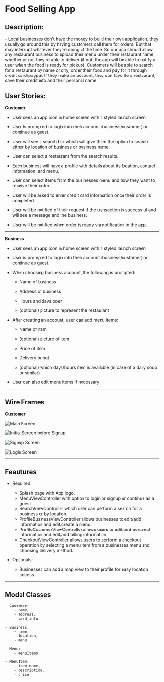 # Food Selling App

## **Description:**

\- Local businesses don’t have the money to build their own application, they usually go around this by having customers call them for orders. But that may interrupt whatever they’re doing at the time. So our app should allow any restaurant business to upload their menu under their restaurant name, whether or not they’re able to deliver (if not, the app will be able to notify a user when the food is ready for pickup). Customers will be able to search for a restaurant by name or city, order their food and pay for it through credit card/paypal. If they make an account, they can favorite a restaurant, save their credit info and their personal name.

## **User Stories:**

**Customer**

-   User sees an app icon in home screen with a styled launch screen
    
-   User is prompted to login into their account (business/customer) or continue as guest.
    
-   User will see a search bar which will give them the option to search either by location of business or business name
    
-   User can select a restaurant from the search results.
    
-   Each business will have a profile with details about its location, contact information, and menu.
    
-   User can select items from the businesses menu and how they want to receive their order.
    
-   User will be asked to enter credit card information once their order is completed.
    
-   User will be notified of their request if the transaction is successful and will see a message and the business.
    
-   User will be notified when order is ready via notification in the app.
    


----------


**Business**

-   User sees an app icon in home screen with a styled launch screen
    
-   User is prompted to login into their account (business/customer) or continue as guest.
    
-   When choosing business account, the following is prompted:
    
	-   Name of business
	    
	-   Address of business
	    
	-   Hours and days open
	    
	-   (optional) picture to represent the restaurant
	    

-   After creating an account, user can add menu items:
    
	-   Name of item
	    
	-   (optional) picture of item
	    
	-   Price of item
	    
	-   Delivery or not
	    
	-   (optional) which days/hours item is available (in case of a daily soup or similar)
    
-   User can also edit menu items if necessary

----------


## Wire Frames

**Customer**

![Main Screen](https://i.imgur.com/NM2oW17.png)

![Initial Screen before Signup](https://i.imgur.com/g2XL3l2.png)

![Signup Screen](https://i.imgur.com/IjRBTN2.png)

![Login Screen](https://i.imgur.com/ePxuX7A.png)


----------

## Feautures

- Required:
	
	- Splash page with App logo.
	- MenuViewController with option to login or signup or continue as a guest.
	- SearchViewController which user can perform a search for a business or by location.
	- ProfileBusinessViewController allows businesses to edit/add information and edit/create a menu.
	- ProfileCustomerViewController allows users to edit/add personal information and edit/add billing information.
	- CheckoutViewController allows users to perform a checkout operation by selecting a menu item from a businesses menu and 		choosing delivery method.


- Optionals:
	- Businesses can add a map view to their profile for easy location access.
	
	

----------


## Model Classes
	- Customer:
		- name,
		- address,
		- card_info
	
	- Business:
		- name,
		- location,
		- menu
		
	- Menu:
		- menuItems
		
	- MenuItem:
		- item_name,
		- description,
		- price
	
	
	


	
